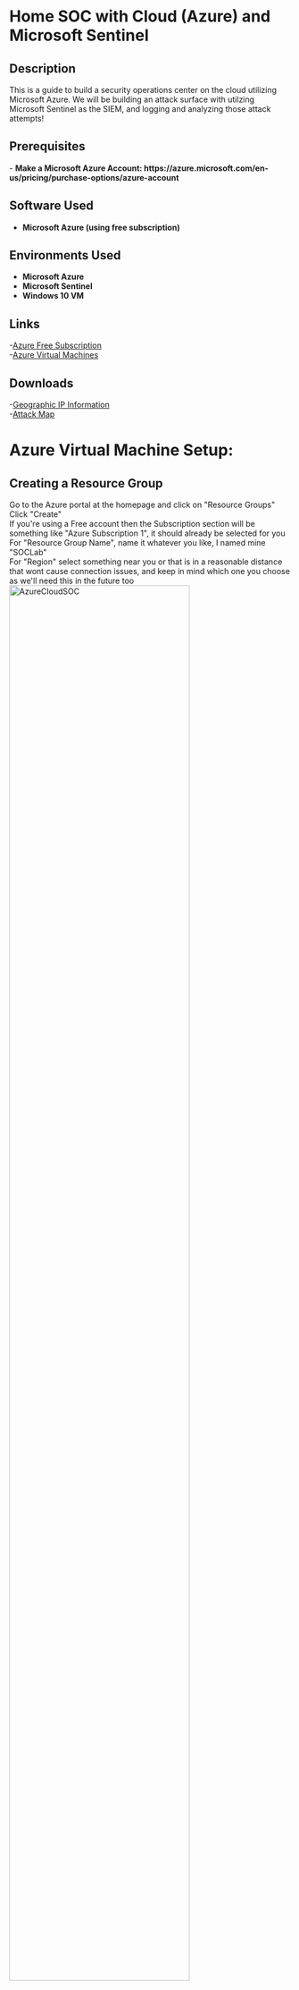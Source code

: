 <h1>Home SOC with Cloud (Azure) and Microsoft Sentinel</h1>


<h2>Description</h2>
This is a guide to build a security operations center on the cloud utilizing Microsoft Azure. We will be building an attack surface with utilzing Microsoft Sentinel as the SIEM, and logging and analyzing those attack attempts!
<br />

<h2>Prerequisites</h2>
- <b>Make a Microsoft Azure Account: https://azure.microsoft.com/en-us/pricing/purchase-options/azure-account </b> 

<h2>Software Used</h2>

- <b>Microsoft Azure (using free subscription) </b> 

<h2>Environments Used </h2>

- <b>Microsoft Azure</b>
- <b>Microsoft Sentinel</b>
- <b>Windows 10 VM</b>

<h2>Links</h2>

-[Azure Free Subscription](https://azure.microsoft.com/en-us/pricing/purchase-options/azure-account)
<br/>
-[Azure Virtual Machines](https://portal.azure.com)
<br/>

<h2>Downloads</h2>

-[Geographic IP Information](https://drive.google.com/file/d/13EfjM_4BohrmaxqXZLB5VUBIz2sv9Siz/view?usp=sharing)
<br/>
-[Attack Map](https://drive.google.com/file/d/1ErlVEK5cQjpGyOcu4T02xYy7F31dWuir/view?usp=drive_link)
<br/>





<h1>Azure Virtual Machine Setup:</h1>

<p align="left">

<h2>Creating a Resource Group</h2>

Go to the Azure portal at the homepage and click on "Resource Groups" <br/>
Click "Create" <br/>
If you're using a Free account then the Subscription section will be something like "Azure Subscription 1", it should already be selected for you <br/>
For "Resource Group Name", name it whatever you like, I named mine "SOCLab" <br/>
For "Region" select something near you or that is in a reasonable distance that wont cause connection issues, and keep in mind which one you choose as we'll need this in the future too <br/>
<img src="https://i.imgur.com/oKKF1z5.png" height="80%" width="80%" alt="AzureCloudSOC"/>
<br/>
<br/>

Click the blue "Review + Create" button <br/>
Then click the blue "Create" button <br/>
Refresh the page and you should see your resource group there! <br/>
<em>Note: don't mind the other resource groups you see in my screenshot, those were just for fun, you will only have the one you made</em> <br/>
<img src="https://i.imgur.com/78dmS0D.png" height="80%" width="80%" alt="AzureCloudSOC"/>
<br/>
<br/>

<h2>Creating a Vritual Network</h2>

Now we need to create a virtual network for our VM to connect to once its made <br/>
Navigate back to the home page and click on "Virtual Networks" <br/>
Do the Following: <br/>
<em>For "Subscription", make sure it is set to your correct one, in my case its "Azure Subscription 1" <br/>
For "Resource Group", select the one you made in the previous section, for me it was "SOCLab" <br/>
For "Virtual Network Name", make it any name you want <br/>
For "Region", select the same one you used to make the resource group, mine was US West 2 <br/> </em>
<img src="https://i.imgur.com/IgnjHtg.png" height="80%" width="80%" alt="AzureCloudSOC"/>
<br/>
<br/>

Click the blue "Review + Create" button <br/>
Then click the blue "Create" button <br/>
You should get a depployment page and confirmation it has been deployed, this could take a minute <br/>
<img src="https://i.imgur.com/Uo4W8dc.png" height="80%" width="80%" alt="AzureCloudSOC"/>
<br/>
<br/>

<h2>Creating a Virtual Machine</h2>

It's time to create the virtual machine! <br/>
Navigate back to the home page and click on "Virtual Machines" <br/>
Click "Create" and select the "Virtual Machine" option <br/>
<img src="https://i.imgur.com/5rpizrH.png" height="80%" width="80%" alt="AzureCloudSOC"/>
<br/>
<br/>

Do the Following:
<em>For "Resource Group", select the one you made <br/>
For "Virtual Machine Name", name it whatever you want, I did BlueTeamMachine <br/>
For "Region", select the same one you've been using so far <br/>
For "Zone Options", you can select "Azure-Selected Zone" to let it autopick for you, otherwise you can do "Self-Selected" zone to pick yourself <br/>
You can leave "Security Type" on "Trusted launch Virtual machines" <br/>
<img src="https://i.imgur.com/gft0rYA.png" height="80%" width="80%" alt="AzureCloudSOC"/>
<br/>
<br/>

For "Image" im picking windows 10, to do this click on the dropdown next to image and scroll all the way down to click on "See all images" <br/>
Search for "Windows 10" if you don't see it on the front page <br/>
Select it and choose any of the Gen 2 images <br/>
<img src="https://i.imgur.com/KidmTj7.png" height="80%" width="80%" alt="AzureCloudSOC"/>
<br/>
<br/>

For "Username" and "Password" you can set those to whatever you want <br/>
Make sure "Public Inbound Ports" has the "Allowed Selected Ports" option chosen <br/>
Make sure "Select Inbound Ports" has RDP (Remote Desktop Protocol) 3389 on <br/>
Under "Licensing" check the box </em><br/>
<img src="https://i.imgur.com/3g1yKSm.png" height="80%" width="80%" alt="AzureCloudSOC"/>
<br/>
<br/>

Click "Next" until you get to the "Netowrking section" <br/>
Find the checkbox for "Delete public IP and NIC when VM is deleted" and check it, this will make sure your VM and anything associated with it is completley wiped if you delete it <br/>

<img src="https://i.imgur.com/3g1yKSm.png" height="80%" width="80%" alt="AzureCloudSOC"/>
<br/>
<br/>

Click the blue "Review + Create" button <br/>
Then click the blue "Create" button <br/>
You should get a depployment page and confirmation it has been deployed, this could take a minute <br/>
<img src="https://i.imgur.com/m78nNGU.png" height="80%" width="80%" alt="AzureCloudSOC"/>
<br/>
<br/>

<h2>Creating and Configuring Log Analytics Workspace</h2>

Navigate back to the home page <br/>
Under "Azure Services", click on the arrow that says "More Services" <br/>
In the search bar type in "Log" and select "Log Analytics Workspaces" <br/>
<img src="https://i.imgur.com/yTUhEM6.png" height="80%" width="80%" alt="AzureCloudSOC"/>
<br/>
<br/>

Click "Create" <br/>
Do the following: <br/>
<em>For "Resource Group", select the one you've been using so far <br/>
For "Name", name it whatever you want <br/>
For "Region", select the region you've been using so far </em><br/>
<img src="https://i.imgur.com/jrGo9pj.png" height="80%" width="80%" alt="AzureCloudSOC"/>
<br/>
<br/>

Click the blue "Review + Create" button <br/>
Then click the blue "Create" button <br/>
<img src="https://i.imgur.com/jT6AM6E.png" height="80%" width="80%" alt="AzureCloudSOC"/>
<br/>
<br/>

Click "Go to resource" <br/>
On the lefthand side open up the "classic" dropdown and select "Virtual machines (deprecated)" <br/>
You should see your virtual machine, but it says not connected <br/>
<img src="https://i.imgur.com/8tfSKf1.png" height="80%" width="80%" alt="AzureCloudSOC"/>
<br/>
<br/>

To connect your VM to the Log Analystics workspace, on the current page click on the machine name
At the top click on "Connect" <br/>
It should begin connecting, this may take a minute <br/>
<img src="https://i.imgur.com/Dw9RGhm.png" height="80%" width="80%" alt="AzureCloudSOC"/>
<br/>
<br/>

Navigate back to the homepage of the Log Analytics Workspace <br/>
On the left side click on "Logs" <br/>
Here we'll want to check if the Workspace is detecting the virtual machine <br/>
Close out of the window they give you <br/>
On the right side where it says "Simple Mode", click on it and select "KQL Mode" <br/>
Type in the command "Heartbeat" and click run <br/>
<img src="https://i.imgur.com/KlVnNT7.png" height="80%" width="80%" alt="AzureCloudSOC"/>
<br/>
<br/>

There should be some output, this shows its connected <br/>


<h2>Connecting to the Virtual Machine</h2>
Let's connect to our Windows VM, go to your Desktop and click in the Search bar <br/>
Search for "Remote Desktop Connection" and open it <br/>
<img src="https://i.imgur.com/dkjOmZQ.png" height="80%" width="80%" alt="AzureCloudSOC"/>
<br/>
<br/>

On the Azure Homepage, click on the Virtual Machine you made <br/>
On the leftside click on "Overview" <br/>
Under the Networking section there should be a "Public IP Address" section <br/>
This will be the IP you use to connect to the machine using the "Remote Desktop Connection" you opened earlier <br/>
<img src="https://i.imgur.com/7NiTUqG.png" height="80%" width="80%" alt="AzureCloudSOC"/>
<br/>
<br/>

Enter the IP on your "Remote Desktop Connection" app <br/>
Enter the username you created earlier <br/>
Before we enter the correct password you made earlier, enter some wrong passwords so we can generate some security events <br/>
Now log in using your Password <br/>
Select "Yes" for the certificate pop up and you should be logged into your VM <br/>
<img src="https://i.imgur.com/aguUaYK.jpeg" height="80%" width="80%" alt="AzureCloudSOC"/>
<br/>
<br/>

<h2>Configuration in the Virtual Machine</h2>
Here we can do a couple things to make sure security events are being ingested and that the Monitoring agent was installed correctly <br/>
First to check if the "Microsoft Monitoring Agent" was installed, click on the search bar <br/>
Search for the "Run" app <br/>
In the "Run" app type the following command: appwiz.cpl <br/>
Here you should see programs that are installed, you should see "Microsoft Monitoring Agent" <br/>
<img src="https://i.imgur.com/IHefB2A.png" height="80%" width="80%" alt="AzureCloudSOC"/>
<br/>
<br/>

Now let's verify the security logs we generated earlier are showing up on this side <br/>
In the search bar type in "Event Viewer" and open it <br/>
On the left side click on the arrow next to "Windows Logs" to show the dropdown options <br/>
Click on "Security" <br/>
<img src="https://i.imgur.com/IBa6uAd.png" height="80%" width="80%" alt="AzureCloudSOC"/>
<br/>
<br/>

On the right hand side, click on "Filter Current Log" <br/>
This will open a pop up, here you will see a section thats says "<All Event IDs'>" <br/>
In that section we will type in: 4625 (This is the event ID associated with failed logins which we generated earlier) <br/>
<img src="https://i.imgur.com/aAw4nec.png" height="80%" width="80%" alt="AzureCloudSOC"/>
<br/>
<br/>

Click "OK" and it should now show you all of the failed authentication attempts <br/>
Click on one and you can see more about it <br/>
This is proof that the logs were generated correctly, so when we use Microsoft Sentinel it should appear there too once setup <br/>
<img src="https://i.imgur.com/Lkl1gTA.png" height="80%" width="80%" alt="AzureCloudSOC"/>
<br/>
<br/>

<h3>If Failed logins aren't showing up here's how to fix (Optional)</h3>
If the logs were not showing in the event viewer it's possible the firewall is blocking them, so to make this easy we can turn it off <br/>
Go to the search bar and type in the following: <strong>wf.msc</strong> <br/>
At the top click on "Actions" and then "Properties" <br/>
Go to each of the firewall profiles Domain, Private, and Public and set the "Firewall State" to "OFF" <br/>
<img src="https://i.imgur.com/3q8A8ek.png" height="80%" width="80%" alt="AzureCloudSOC"/>
<br/>
<br/>

Click "Apply" then "Ok" to save your changes <br/>
You have have to logoff the VM and do more failed logins to generate some more <br/>
Then go back to event viewer and you should see the failed logins now! <br/>


<h2>Configuring Microsoft Sentinel</h2>

Let's head back to Azure and Navigate to the homepage <br/>
Search for or click on "Microsoft Sentinel" <br/>
Click "Create" <br/>
Select the Log Analystics Workspace you created and click "Add" <br/> 
This can take a bit of time so just wait <br/>
<img src="https://i.imgur.com/r0Nxuy3.png" height="80%" width="80%" alt="AzureCloudSOC"/>
<br/>
<br/>

On the left side go to the "Configuration" section and in that section click on "Data Connectors" <br/>
Here you can see all of the Add-Ons that are currently connected to your Microsoft Sentinel <br/>
Click on "Content Hub" near the search bar <br/>
<img src="https://i.imgur.com/dBpK7rX.png" height="80%" width="80%" alt="AzureCloudSOC"/>
<br/>
<br/>

In the Search bar for the Content Hub page, search for "Security Events" <br/>
Under "Content Title", find the one that says "Windows Security Events" and click on the checkbox next to it <br/>
Click the blue "Install" button <br/>
<img src="https://i.imgur.com/9qzSAo1.png" height="80%" width="80%" alt="AzureCloudSOC"/>
<br/>
<br/>

Once installed click on the blue "Manage" button where "install" was located previously <br/>
Under "Content Name", find "Windows Security Events via AMA" and select the checkbox next to it <br/>
Click the blue "Open Connector Page" <br/>
Click the "+Create Data Collection Rule" button <br/>
Under "Rule name", set it to whatever you want <br/>
Make sure under "Resource Group" that it's the one you've been using so far <br/>
<img src="https://i.imgur.com/2HUo5NU.png" height="80%" width="80%" alt="AzureCloudSOC"/>
<br/>
<br/>

Click "Next" until you get to the Collect section <br/>
Make sure "All Security Events" is selected <br/>
Click "Next" and then click the blue "Create" button <br/>
Go back to the "Data Connectors" section and look to see if the "Windows Security Events via AMA" is there and connected <br/>
<img src="https://i.imgur.com/DEjdajl.png" height="80%" width="80%" alt="AzureCloudSOC"/>
<br/>
<br/>

<h2>Using Sentinel to Check the Security Events</h2>
  
</p>
